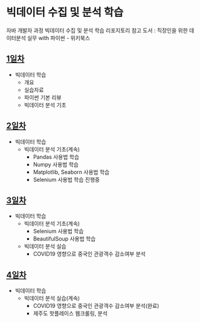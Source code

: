 # 빅데이터 수집 및 분석 학습
자바 개발자 과정 빅데이터 수집 및 분석 학습 리포지토리
참고 도서 : 직장인을 위한 데이터분석 실무 with 파이썬 - 위키북스

## [1일차](https://github.com/Koeyh/bigdata-analysis-2024/blob/main/Day01.md)
- 빅데이터 학습
    - 개요
    - 실습자료
    - 파이썬 기본 리뷰
    - 빅데이터 분석 기초


## [2일차](https://github.com/Koeyh/bigdata-analysis-2024/blob/main/Day02.md)
- 빅데이터 학습
    - 빅데이터 분석 기초(계속)
        - Pandas 사용법 학습
        - Numpy 사용법 학습
        - Matplotlib, Seaborn 사용법 학습
        - Selenium 사용법 학습 진행중

## [3일차](https://github.com/Koeyh/bigdata-analysis-2024/blob/main/Day03.md)
- 빅데이터 학습
    - 빅데이터 분석 기초(계속)
        - Selenium 사용법 학습
        - BeautifulSoup 사용법 학습
    - 빅데이터 분석 실습
        - COVID19 영향으로 중국인 관광객수 감소여부 분석


## [4일차](https://github.com/Koeyh/bigdata-analysis-2024/blob/main/Day04.md)
- 빅데이터 학습
    - 빅데이터 분석 실습(계속)
        - COVID19 영향으로 중국인 관광객수 감소여부 분석(완료)
        - 제주도 핫플레이스 웹크롤링, 분석